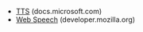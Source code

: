 * [TTS](https://docs.microsoft.com/en-us/previous-versions/windows/desktop/ms720163(v=vs.85)) (docs.microsoft.com)
* [Web Speech](https://developer.mozilla.org/en-US/docs/Web/API/Web_Speech_API) (developer.mozilla.org)
